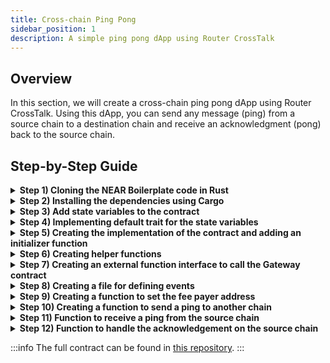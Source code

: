```yaml
---
title: Cross-chain Ping Pong
sidebar_position: 1
description: A simple ping pong dApp using Router CrossTalk
---
```


## Overview

In this section, we will create a cross-chain ping pong dApp using Router CrossTalk. Using this dApp, you can send any message (ping) from a source chain to a destination chain and receive an acknowledgment (pong) back to the source chain. 

## Step-by-Step Guide

<details>
<summary><b>Step 1) Cloning the NEAR Boilerplate code in Rust</b></summary>
Go to the terminal and clone the boilerplate repository using the following command:

```bash
git clone https://github.com/near/boilerplate-template-rs-dev
```
After cloning the this repo, change your directory:

```bash
cd ./boilerplate-template-rs-dev/contract
```
</details>

<details>
<summary><b>Step 2) Installing the dependencies using Cargo</b></summary>

Open the `Cargo.toml` file and paste the folowing:

```javascript
[package]
name = "cross-chain-ping-pong-application"
version = "1.0.0"
authors = ["Router Protocol"]
edition = "2021"

[lib]
crate-type = ["cdylib"]

[dependencies]
near-sdk = "4.0.0"
schemars = "0.8.12"
hex = { version = "0.4.3", default-features = false }
router-wasm-bindings = { version = "0.1.17", default-features = false, features = ["ethabi"] }

[profile.release]
codegen-units = 1
opt-level = "z"
lto = true
debug = false
panic = "abort"
overflow-checks = true

[workspace]
members = []
```
</details>

<details>
<summary><b>Step 3) Add state variables to the contract</b></summary>

Change your directory to the `src` folder and add the state variables. To do this, open the file `lib.rs` in your code editor and add the following code.

```javascript
use near_sdk::{
    borsh::{self, BorshDeserialize, BorshSerialize},
    collections::UnorderedMap,
    env,
    json_types::U128,
    near_bindgen, AccountId, Gas, Promise,
};

pub const CONTRACT_VERSION: &str = "1.0.0";
pub const CONTRACT_NAME: &str = "PingPong";

#[near_bindgen]
#[derive(BorshDeserialize, BorshSerialize)]
pub struct PingPong {
    owner: AccountId,
    gateway: AccountId,
    current_request_id: u64,
    // src_chain_id, request_id -> ping_from_source
    ping_from_source: UnorderedMap<(String, u64), String>,
    // request_id => ack_message
    ack_from_destination: UnorderedMap<u64, String>,
}

```

**1. `owner` -** Account address (known as `AccountId` on NEAR) of contract's owner. This is just for adding some access control mechanisms.

**2. `gateway` -** This is the account address of the Router's Gateway contract.

**3. `current_request_id` -** A variable to maintain the count of the requests. This is also used to index the messages sent and received across chains.

**4. `ping_from_source` -** This is a mapping that takes the source chain ID and the request ID and returns the message received from that chain as the output.

**5. `ack_from_destination` -** This is a mapping which takes the request ID and gives the message received as acknowledgement back from the destination chain.

</details>

<details>
<summary><b>Step 4) Implementing default trait for the state variables</b></summary>

```javascript
impl Default for PingPong {
    fn default() -> Self {
        Self {
            owner: env::predecessor_account_id(),
            gateway: env::predecessor_account_id(),
            current_request_id: 0,
            ping_from_source: UnorderedMap::new(b'p'),
            ack_from_destination: UnorderedMap::new(b'a'),
        }
    }
}
```

Implementing the default trait is necessary on NEAR. Default values for the states should be set within the aforementioned function.
</details>

<details>
<summary><b>Step 5) Creating the implementation of the contract and adding an initializer function</b></summary>

```javascript
#[near_bindgen]
impl PingPong {
  #[init]
  pub fn new(gateway: AccountId) -> Self {
      Self {
          owner: env::predecessor_account_id(),
          gateway,
          current_request_id: 0,
          ping_from_source: UnorderedMap::new(b'p'),
          ack_from_destination: UnorderedMap::new(b'a'),
      }
  }
}
```

To initialize the contracts, we will create a `new` function with `init` decorator, indicating it as an initializer function. Within this function, we will pass the account address of the Gateway contract and perform the initialization process.

</details>

<details>
<summary><b>Step 6) Creating helper functions</b></summary>

Below the `new` function, you can add the following functions to handle setting and fetching values of state variables in the contract:

```javascript
// Function to set the Gateway account ID.
// Only the owner account can call this function.
pub fn set_gateway(&mut self, gateway: AccountId) {
    if env::predecessor_account_id() != self.owner.clone() {
        env::panic_str("only owner");
    }

    self.gateway = gateway;
}

// Function to get the current request ID.
pub fn get_current_request_id(&self) -> u64 {
    return self.current_request_id.clone();
}

// Function to get the ping received from another chain.
pub fn get_ping_from_source(
    &self,
    src_chain_id: String,
    request_id: u64,
) -> String {
    self.ping_from_source
        .get(&(src_chain_id, request_id))
        .unwrap_or("".to_string())
}

// Function to get the pong received back from the destination chain.
pub fn get_ack_from_destination(&self, request_id: u64) -> String {
    self.ack_from_destination
        .get(&request_id)
        .unwrap_or("".to_string())
}

// Function to get the Gateway Account ID.
pub fn get_gateway(&self) -> AccountId {
    self.gateway.clone()
}

// Function to get the Owner AccountId.
pub fn get_owner(&self) -> AccountId {
    self.owner.clone()
}
```

</details>

<details>
<summary><b>Step 7) Creating an external function interface to call the Gateway contract</b></summary>

Create another file `external.rs` in the `src` folder. Also add `mod external;` at the top of `lib.rs` file.
In the file `external.rs`, add the following code:

```javascript
use near_sdk::ext_contract;

pub const TGAS: u64 = 1_000_000_000_000;

// Validator interface, for cross-contract calls
#[ext_contract(gateway_contract)]
trait GatewayContract {
    fn i_send(
        &mut self,
        version: U128,
        dest_chain_id: String,
        request_metadata: Vec<u8>,
        request_packet: Vec<u8>,
    ) -> bool;

    fn set_dapp_metadata(&self, fee_payer_address: String);
}
```

We have already learnt about the `i_send` function in the [i_send section](../../near-guides/idapp-functions/i_send).
Also we have learnt about the `set_dapp_metadata` function in the [set_dapp_metadata section](../../near-guides/idapp-functions/set_dapp_metadata).
</details>

<details>
<summary><b>Step 8) Creating a file for defining events</b></summary>

Now, we'll create a file for recording the events. Let us name it `events.rs`. Also add `mod events;` at the top of `lib.rs` file. Inside the `events.rs`, add the following events:

```javascript
use near_sdk::{
    json_types::U128,
    serde::{Deserialize, Serialize},
    serde_json,
};
use std::fmt;

use crate::{CONTRACT_NAME, CONTRACT_VERSION};

#[derive(Serialize, Deserialize, Debug)]
#[serde(tag = "event", content = "data")]
#[serde(rename_all = "snake_case")]
#[serde(crate = "near_sdk::serde")]
#[non_exhaustive]
pub enum EventLogVariant {
    PingFromSource(Vec<PingFromSourceEvent>),
    NewPing(Vec<NewPingEvent>),
    ExecutionStatus(Vec<ExecutionStatusEvent>),
    AckFromDestination(Vec<AckFromDestinationEvent>),
}

#[derive(Serialize, Deserialize, Debug)]
#[serde(crate = "near_sdk::serde")]
pub struct EventLog {
    pub standard: String,
    pub version: String,

    // `flatten` to not have "event": {<EventLogVariant>} in the JSON, just have the contents of {<EventLogVariant>}.
    #[serde(flatten)]
    pub event: EventLogVariant,
}

impl EventLog {
    pub fn new(event: EventLogVariant) -> Self {
        Self {
            standard: CONTRACT_NAME.to_string(),
            version: CONTRACT_VERSION.to_string(),
            event,
        }
    }
}

impl fmt::Display for EventLog {
    fn fmt(&self, f: &mut fmt::Formatter<'_>) -> fmt::Result {
        f.write_fmt(format_args!(
            "EVENT_JSON:{}",
            &serde_json::to_string(self).map_err(|_| fmt::Error)?
        ))
    }
}

#[derive(Serialize, Deserialize, Debug)]
#[serde(crate = "near_sdk::serde")]
pub struct PingFromSourceEvent {
    pub src_chain_id: String,
    pub request_id: u64,
    pub message: String,
}

#[derive(Serialize, Deserialize, Debug)]
#[serde(crate = "near_sdk::serde")]
pub struct NewPingEvent {
    pub request_id: u64,
}

#[derive(Serialize, Deserialize, Debug)]
#[serde(crate = "near_sdk::serde")]
pub struct ExecutionStatusEvent {
    pub request_identifier: u64,
    pub is_success: bool,
}

#[derive(Serialize, Deserialize, Debug)]
#[serde(crate = "near_sdk::serde")]
pub struct AckFromDestinationEvent {
    pub request_id: u64,
    pub ack_message: String,
}
```

We will emit these events as and when required from our contract. Now go to the `lib.rs` file and add these imports along with other imports:

```javascript
use events::{
    AckFromDestinationEvent, EventLog,
    EventLogVariant::{AckFromDestination, ExecutionStatus, NewPing, PingFromSource},
    ExecutionStatusEvent, NewPingEvent, PingFromSourceEvent,
};
use external::*;
```
</details>

<details>
<summary><b>Step 9) Creating a function to set the fee payer address</b></summary>

```javascript
#[payable]
pub fn set_dapp_metadata(&mut self, fee_payer_address: String) -> Promise {
    gateway_contract::ext(self.gateway.clone())
        .with_attached_deposit(env::attached_deposit())
        .with_static_gas(Gas(5 * TGAS))
        .set_dapp_metadata(fee_payer_address)
}
```

Create a function `set_dapp_metadata` that takes the `fee_payer_address` as a parameter and calls the Gateway contract's `set_dapp_metadata` function. Make this function payable by adding the decorator `payable` to it. This is because Router Gateway contract charges some minimal fees to prevent Sybil attacks.

:::tip
The fee payer address should be an address on the Router Chain. Check [here](../../near-guides/idapp-functions/set_dapp_metadata) more details about this function.
:::

</details>

<details>
<summary><b>Step 10) Creating a function to send a ping to another chain</b></summary>

Add these imports along with other imports:

```javascript
use router_wasm_bindings::ethabi::{decode, encode,ethereum_types::U256, ParamType, Token};
```

Add this as a function below the `set_dapp_metadata` function in the `lib.rs` file:

```javascript
#[payable]
pub fn i_ping(
    &mut self,
    dest_chain_id: String,
    destination_contract_address: String,
    str: String,
    request_metadata: Vec<u8>,
) -> Promise {
    self.current_request_id += 1;

    let request_id_token: Token = Token::Uint(U256::from(
        self.current_request_id.clone()
    ));
    let message_token: Token = Token::String(str);
    // abi.encode(request_id, message)
    let packet: Vec<u8> = encode(&[request_id_token, message_token]);

    let handler_token: Token = Token::String(destination_contract_address);
    let packet_token: Token = Token::Bytes(packet);

        // abi.encode(packet, message)
    let request_packet: Vec<u8> =
        encode(&[handler_token, packet_token]);

    let ping_event: EventLog = EventLog::new(NewPing(vec![NewPingEvent {
        request_id: self.current_request_id.clone(),
    }]));

    env::log_str(&ping_event.to_string());

    gateway_contract::ext(self.gateway.clone())
        .with_attached_deposit(env::attached_deposit())
        .i_send(
            U128::from(1),
            dest_chain_id,
            request_metadata,
            request_packet,
        )
}
```

Create a function named `i_ping` decorated with `payable` that enables sending a message to another chain.  The function accepts the following parameters:

**1) `dest_chain_id` -** Network ID of the destination chain in string format.

**2) `destination_contract_address` -** This parameter represents the destination contract address that will handle the payload. Pass this as a string.

**3) `str` -** The message to be passed as a ping to the destination chain.

**4) `request_metadata` -** The `request_metadata` consists of parameters related based on the source chain and destination chain including the gas limit and price, the relayer fees, among others. Details about this parameter can be found [here](../../near-guides/idapp-functions/i_send#5-request_metadata).

The `i_ping` function starts by incrementing the `request_id` and creating the necessary parameters for the `i_ping` function. It then proceeds to create the `packet` by ABI encoding the `request_id `and the message string, resulting in a `packet`.

Next, a `request_packet` is constructed using the `destination_contract_address` and the `packet`. This packet contains the necessary information for the cross-chain request.

Next, the `NewPing` event should be emitted whenever a new request is generated.

Finally, the `i_send` function of the Gateway contract is invoked, passing in the relevant parameters. A detailed explanation of the `i_send` function can be found [here](../../near-guides/idapp-functions/i_send). This will create a cross-chain request to the destination chain with the abi-encoded packet.

</details>

<details>
<summary><b>Step 11) Function to receive a ping from the source chain</b></summary>

```javascript
pub fn i_receive(
    &mut self,
    request_sender: String,
    packet: Vec<u8>,
    src_chain_id: String,
) -> Vec<u8> {
    if env::predecessor_account_id() != self.gateway.clone() {
        env::panic_str("not gateway");
    }

    let param_vec: Vec<ParamType> = vec![ParamType::Uint(64), ParamType::String];

    let token_vec: Vec<Token> = match decode(&param_vec, &packet) {
        Ok(data) => data,
        Err(_) => env::panic_str("not able to decode the packet"),
    };

    let request_id: u64 = token_vec[0].clone().into_uint().unwrap().as_u64();
    let message: String = token_vec[1].clone().into_string().unwrap();

    if message == "".to_string() {
        env::panic_str("String should not be empty");
    }

    self.ping_from_source.insert(
        &(
            source_chain_id.clone(),
            request_id.clone(),
        ),
        &message,
    );

    let ping_from_source: EventLog = EventLog::new(PingFromSource(vec![PingFromSourceEvent {
        src_chain_id: source_chain_id.clone(),
        request_id: request_id.clone(),
        message: message.clone(),
    }]));

    env::log_str(&ping_from_source.to_string());

    packet
}

```

Create a new function called `i_receive`, which is essential to receive and handle requests coming from another chain. Make sure to keep the signature of the function same as above otherwise the contract will not be able to receive requests from another chain. More about this function is explained [here](../../near-guides/idapp-functions/i_receive).

**1) `request_sender` -** The address of the contract on source chain from where this request was created. You can use it to validate whether the request originated from your contract on the source chain.

**2) `packet` -** The packet received from the source chain. Decode the packet and set the `ping_from_source` mapping in the decoded data.

**3) `source_chain_id` -** Network ID of the source chain where the request was created.

In addition to handling the incoming cross-chain request, the `i_receive` function will emit a `PingFromSource` event. This event will include the `source_chain_id`, `request_id`, and the message string. Furthermore, the function will return the `packet` as an acknowledgement, which will be sent back to the source chain.

To handle the acknowledgement, a new function called `i_ack` needs to be implemented into the contract.
</details>

<details>
<summary><b>Step 12) Function to handle the acknowledgement on the source chain</b></summary>

```javascript
pub fn i_ack(
    &mut self,
    request_identifier: U128,
    exec_flag: bool,
    exec_data: Vec<u8>
) {
    if env::predecessor_account_id() != self.gateway.clone() {
        env::panic_str("not gateway");
    }

    let decoded = decode(&[ParamType::Uint(64), ParamType::String], &exec_data);
    if decoded.is_err() {
        let format_str: String = format!(
            "Cannot decode the exec data for request_id: {:?}",
            request_identifier.clone()
        );
        env::panic_str(&format_str);
    }

    let decoded: Vec<Token> = decoded.unwrap();
    let request_id: u64 = decoded[0].clone().into_uint().unwrap().as_u64();
    let ack_message: String = decoded[1].clone().into_string().unwrap();

    self.ack_from_destination.insert(&request_id, &ack_message);

    let exec_status_event: EventLog =
        EventLog::new(ExecutionStatus(vec![ExecutionStatusEvent {
            request_identifier,
            is_success: exec_flag,
        }]));

    env::log_str(&exec_status_event.to_string());

    let ack_from_destination_event: EventLog =
        EventLog::new(AckFromDestination(vec![AckFromDestinationEvent {
            request_id,
            ack_message,
        }]));

    env::log_str(&ack_from_destination_event.to_string());
}
```

Create a new function called `i_ack`, which is essential to receive and handle acknowledgments on the source chain. Make sure to keep the signature of the function same as above otherwise the contract will not be able to receive acknowledgment requests. More about this function is explained [here](../../near-guides/idapp-functions/i_ack).

**1) `request_identifier` -** The event nonce emitted from Gateway contract when the request was created. This can be used this to track the status of the requests.
**2) `exec_flag` -** The `exec_flag` is a boolean value that tells you the execution status of your request on destination chain.
**3) `exec_data` -**: The `exec_data` parameter is the data in bytes that provides the abi-encoded return value from the `i_receive` call on the destination chain.
   - **If the execution is successful on the destination chain:**  
      - `exec_flag` - `[true]`
      - `exec_data` - `(abi.encode(request_id, sample_string))`

    Since the return value is `uint256`, this `execData` can be decoded using abi decoding in the following way:

   - **If the execution fails on the destination chain:**
      - `execFlag` - `[false]`
      - `execData` - `(abi.encode(`error_bytes`))`

   Now decode the `exec_data` in the same format as done in the `i_receive` function since the same packet was returned from the destination chain.

   Set the `ack_from_destination` mapping with this data and emit the `exec_status_event` and the `ack_from_destination_event`.

</details>

:::info
The full contract can be found in [this repository](https://github.com/router-protocol/crosstalk-sample-near).
:::
